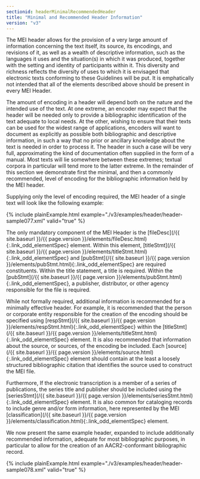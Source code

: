 ```yaml
---
sectionid: headerMinimalRecommendedHeader
title: "Minimal and Recommended Header Information"
version: "v3"
---
```




The MEI header allows for the provision of a very large amount of information concerning
the
text itself, its source, its encodings, and revisions of it, as well as a wealth of
descriptive information, such as the languages it uses and the situation(s) in which
it was
produced, together with the setting and identity of participants within it. This diversity
and
richness reflects the diversity of uses to which it is envisaged that electronic texts
conforming to these Guidelines will be put. It is emphatically not intended that all
of the
elements described above should be present in every MEI Header.

The amount of encoding in a header will depend both on the nature and the intended
use of the
text. At one extreme, an encoder may expect that the header will be needed only to
provide a
bibliographic identification of the text adequate to local needs. At the other, wishing
to
ensure that their texts can be used for the widest range of applications, encoders
will want
to document as explicitly as possible both bibliographic and descriptive information,
in such
a way that no prior or ancillary knowledge about the text is needed in order to process
it.
The header in such a case will be very full, approximating the kind of documentation
often
supplied in the form of a manual. Most texts will lie somewhere between these extremes;
textual corpora in particular will tend more to the latter extreme. In the remainder
of this
section we demonstrate first the minimal, and then a commonly recommended, level of
encoding
for the bibliographic information held by the MEI header.

Supplying only the level of encoding required, the MEI header of a single text will
look like
the following example:

{% include plainExample.html example="./v3/examples/header/header-sample077.xml" valid="true" %}

The only mandatory component of the MEI Header is the [fileDesc](/{{ site.baseurl }}/{{ page.version }}/elements/fileDesc.html){:.link_odd_elementSpec} element.
Within this element, [titleStmt](/{{ site.baseurl }}/{{ page.version }}/elements/titleStmt.html){:.link_odd_elementSpec} and [pubStmt](/{{ site.baseurl }}/{{ page.version }}/elements/pubStmt.html){:.link_odd_elementSpec} are
required constituents. Within the title statement, a title is required. Within the
[pubStmt](/{{ site.baseurl }}/{{ page.version }}/elements/pubStmt.html){:.link_odd_elementSpec}, a publisher, distributor, or other agency responsible for the
file is required.

While not formally required, additional information is recommended for a minimally
effective
header. For example, it is recommended that the person or corporate entity responsible
for the
creation of the encoding should be specified using [respStmt](/{{ site.baseurl }}/{{ page.version }}/elements/respStmt.html){:.link_odd_elementSpec} within the
[titleStmt](/{{ site.baseurl }}/{{ page.version }}/elements/titleStmt.html){:.link_odd_elementSpec} element. It is also recommended that information about the
source, or sources, of the encoding be included. Each [source](/{{ site.baseurl }}/{{ page.version }}/elements/source.html){:.link_odd_elementSpec} element
should contain at the least a loosely structured bibliographic citation that identifies
the
source used to construct the MEI file.

Furthermore, If the electronic transcription is a member of a series of publications,
the
series title and publisher should be included using the [seriesStmt](/{{ site.baseurl }}/{{ page.version }}/elements/seriesStmt.html){:.link_odd_elementSpec}
element. It is also common for cataloging records to include genre and/or form information,
here represented by the MEI [classification](/{{ site.baseurl }}/{{ page.version }}/elements/classification.html){:.link_odd_elementSpec} element.

We now present the same example header, expanded to include additionally recommended
information, adequate for most bibliographic purposes, in particular to allow for
the creation
of an AACR2-conformant bibliographic record.

{% include plainExample.html example="./v3/examples/header/header-sample078.xml" valid="true" %}

